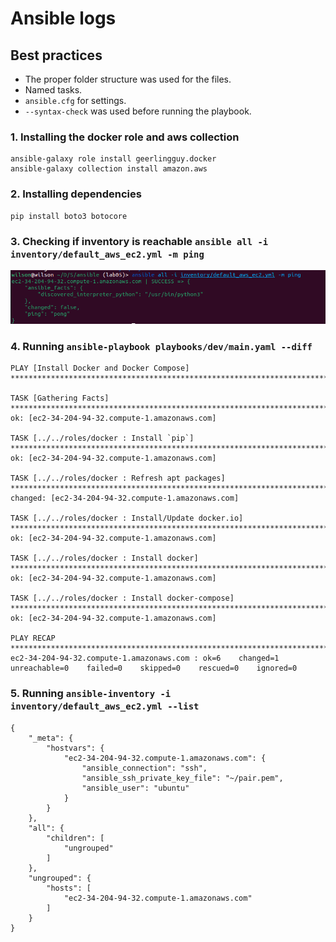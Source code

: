 # Ansible logs

## Best practices
- The proper folder structure was used for the files.
- Named tasks.
- `ansible.cfg` for settings.
- `--syntax-check` was used before running the playbook.

### 1. Installing the docker role and aws collection 
```shell
ansible-galaxy role install geerlingguy.docker
ansible-galaxy collection install amazon.aws
```

### 2. Installing dependencies 
```shell
pip install boto3 botocore
```

### 3. Checking if inventory is reachable `ansible all -i inventory/default_aws_ec2.yml -m ping`
![alt text](images/image.png)

### 4. Running `ansible-playbook playbooks/dev/main.yaml --diff`
```shell
PLAY [Install Docker and Docker Compose] *******************************************************************************************************************************************************************

TASK [Gathering Facts] *************************************************************************************************************************************************************************************
ok: [ec2-34-204-94-32.compute-1.amazonaws.com]

TASK [../../roles/docker : Install `pip`] ******************************************************************************************************************************************************************
ok: [ec2-34-204-94-32.compute-1.amazonaws.com]

TASK [../../roles/docker : Refresh apt packages] ***********************************************************************************************************************************************************
changed: [ec2-34-204-94-32.compute-1.amazonaws.com]

TASK [../../roles/docker : Install/Update docker.io] *******************************************************************************************************************************************************
ok: [ec2-34-204-94-32.compute-1.amazonaws.com]

TASK [../../roles/docker : Install docker] *****************************************************************************************************************************************************************
ok: [ec2-34-204-94-32.compute-1.amazonaws.com]

TASK [../../roles/docker : Install docker-compose] *********************************************************************************************************************************************************
ok: [ec2-34-204-94-32.compute-1.amazonaws.com]

PLAY RECAP *************************************************************************************************************************************************************************************************
ec2-34-204-94-32.compute-1.amazonaws.com : ok=6    changed=1    unreachable=0    failed=0    skipped=0    rescued=0    ignored=0   
```

### 5. Running `ansible-inventory -i inventory/default_aws_ec2.yml --list`
```shell
{
    "_meta": {
        "hostvars": {
            "ec2-34-204-94-32.compute-1.amazonaws.com": {
                "ansible_connection": "ssh",
                "ansible_ssh_private_key_file": "~/pair.pem",
                "ansible_user": "ubuntu"
            }
        }
    },
    "all": {
        "children": [
            "ungrouped"
        ]
    },
    "ungrouped": {
        "hosts": [
            "ec2-34-204-94-32.compute-1.amazonaws.com"
        ]
    }
}
```